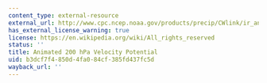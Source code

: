 ```yaml
---
content_type: external-resource
external_url: http://www.cpc.ncep.noaa.gov/products/precip/CWlink/ir_anim_monthly.shtml
has_external_license_warning: true
license: https://en.wikipedia.org/wiki/All_rights_reserved
status: ''
title: Animated 200 hPa Velocity Potential
uid: b3dcf7f4-850d-4fa0-84cf-385fd437fc5d
wayback_url: ''
---
```

